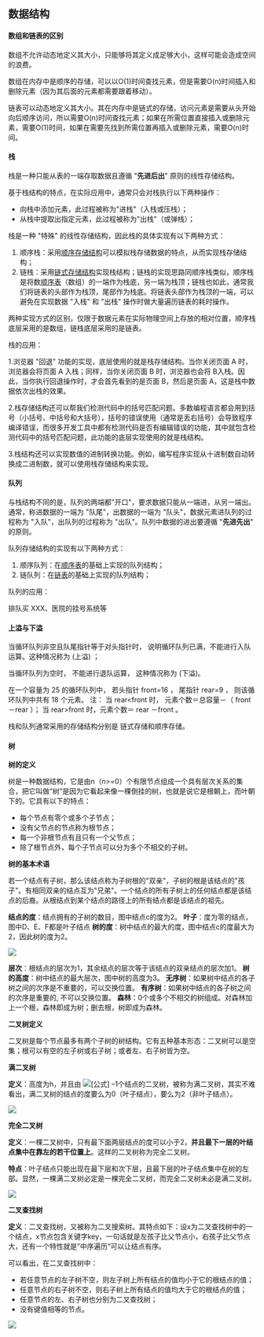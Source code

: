 ## 数据结构

#### 数组和链表的区别

  数组不允许动态地定义其大小，只能够将其定义成足够大小，这样可能会造成空间的浪费。

  数组在内存中是顺序的存储，可以以O(1)时间查找元素，但是需要O(n)时间插入和删除元素（因为其后面的元素都需要跟着移动）。

  链表可以动态地定义其大小。其在内存中是链式的存储，访问元素是需要从头开始向后顺序访问，所以需要O(n)时间查找元素；如果在所需位置直接插入或删除元素，需要O(1)时间，如果在需要先找到所需位置再插入或删除元素，需要O(n)时间。



#### 栈

栈是一种只能从表的一端存取数据且遵循 "**先进后出**" 原则的线性存储结构。

基于栈结构的特点，在实际应用中，通常只会对栈执行以下两种操作：

- 向栈中添加元素，此过程被称为"进栈"（入栈或压栈）；
- 从栈中提取出指定元素，此过程被称为"出栈"（或弹栈）；

栈是一种 "特殊" 的线性存储结构，因此栈的具体实现有以下两种方式：

1. 顺序栈：采用[顺序存储结构](http://c.biancheng.net/view/3334.html)可以模拟栈存储数据的特点，从而实现栈存储结构；
2. 链栈：采用[链式存储结构](http://c.biancheng.net/view/3336.html)实现栈结构；链栈的实现思路同顺序栈类似，顺序栈是将数[顺序表](http://c.biancheng.net/view/3334.html)（数组）的一端作为栈底，另一端为栈顶；链栈也如此，通常我们将链表的头部作为栈顶，尾部作为栈底。将链表头部作为栈顶的一端，可以避免在实现数据 "入栈" 和 "出栈" 操作时做大量遍历链表的耗时操作。

两种实现方式的区别，仅限于数据元素在实际物理空间上存放的相对位置，顺序栈底层采用的是数组，链栈底层采用的是链表。

栈的应用：

1.浏览器 "回退" 功能的实现，底层使用的就是栈存储结构。当你关闭页面 A 时，浏览器会将页面 A 入栈；同样，当你关闭页面 B 时，浏览器也会将 B入栈。因此，当你执行回退操作时，才会首先看到的是页面 B，然后是页面 A，这是栈中数据依次出栈的效果。

2.栈存储结构还可以帮我们检测代码中的括号匹配问题。多数编程语言都会用到括号（小括号、中括号和大括号），括号的错误使用（通常是丢右括号）会导致程序编译错误，而很多开发工具中都有检测代码是否有编辑错误的功能，其中就包含检测代码中的括号匹配问题，此功能的底层实现使用的就是栈结构。

3.栈结构还可以实现数值的进制转换功能。例如，编写程序实现从十进制数自动转换成二进制数，就可以使用栈存储结构来实现。



#### 队列

与栈结构不同的是，队列的两端都"开口"，要求数据只能从一端进，从另一端出。通常，称进数据的一端为 "队尾"，出数据的一端为 "队头"，数据元素进队列的过程称为 "入队"，出队列的过程称为 "出队"。队列中数据的进出要遵循 "**先进先出**" 的原则。

队列存储结构的实现有以下两种方式：

1. 顺序队列：在[顺序表](http://c.biancheng.net/view/3334.html)的基础上实现的队列结构；
2. 链队列：在[链表](http://c.biancheng.net/view/3336.html)的基础上实现的队列结构；

队列的应用：

排队买 XXX、医院的挂号系统等





#### 上溢与下溢

当循环队列非空且队尾指针等于对头指针时， 说明循环队列已满，不能进行入队运算。这种情况称为 (上溢) ；

当循环队列为空时， 不能进行退队运算， 这种情况称为 (下溢)。



在一个容量为 25 的循环队列中， 若头指针 front=16 ， 尾指针 rear=9 ， 则该循环队列中共有 18 个元素。        注： 当 rear<front 时， 元素个数＝总容量－（ front －rear ）； 当 rear>front 时，元素个数＝ rear －front 。



栈和队列通常采用的存储结构分别是 链式存储和顺序存储。



#### 树

**树的定义**

树是一种数据结构，它是由n（n>=0）个有限节点组成一个具有层次关系的集合，把它叫做“树”是因为它看起来像一棵倒挂的树，也就是说它是根朝上，而叶朝下的。它具有以下的特点：

- 每个节点有零个或多个子节点；
- 没有父节点的节点称为根节点；
- 每一个非根节点有且只有一个父节点；
- 除了根节点外，每个子节点可以分为多个不相交的子树。

**树的基本术语**

若一个结点有子树，那么该结点称为子树根的"双亲"，子树的根是该结点的"孩子"。有相同双亲的结点互为"兄弟"。一个结点的所有子树上的任何结点都是该结点的后裔。从根结点到某个结点的路径上的所有结点都是该结点的祖先。

**结点的度**：结点拥有的子树的数目，图中结点c的度为2。 **叶子**：度为零的结点，图中D、E、F都是叶子结点 **树的度**：树中结点的最大的度，图中结点c的度最大为2，因此树的度为2。

![](前端图片/微信图片_20210804094901.png)

**层次**：根结点的层次为1，其余结点的层次等于该结点的双亲结点的层次加1。 **树的高度**：树中结点的最大层次，图中树的高度为3。 **无序树**：如果树中结点的各子树之间的次序是不重要的，可以交换位置。 **有序树**：如果树中结点的各子树之间的次序是重要的, 不可以交换位置。 **森林**：0个或多个不相交的树组成。对森林加上一个根，森林即成为树；删去根，树即成为森林。

**二叉树定义**

二叉树是每个节点最多有两个子树的树结构。它有五种基本形态：二叉树可以是空集；根可以有空的左子树或右子树；或者左、右子树皆为空。

**满二叉树**

**定义**：高度为h，并且由 ![[公式]](https://www.zhihu.com/equation?tex=2%5Eh) –1个结点的二叉树，被称为满二叉树，其实不难看出，满二叉树的结点的度要么为0（叶子结点），要么为2（非叶子结点）。

![](前端图片/微信图片_20210804095153.png)

**完全二叉树**

**定义**：一棵二叉树中，只有最下面两层结点的度可以小于2，**并且最下一层的叶结点集中在靠左的若干位置上**。这样的二叉树称为完全二叉树。

**特点**：叶子结点只能出现在最下层和次下层，且最下层的叶子结点集中在树的左部。显然，一棵满二叉树必定是一棵完全二叉树，而完全二叉树未必是满二叉树。

![](前端图片/微信图片_20210804095258.png)

**二叉查找树**

**定义**：二叉查找树，又被称为二叉搜索树。其特点如下：设x为二叉查找树中的一个结点，x节点包含关键字key，一句话就是左孩子比父节点小，右孩子比父节点大，还有一个特性就是”中序遍历“可以让结点有序。

可以看出，在二叉查找树中：

- 若任意节点的左子树不空，则左子树上所有结点的值均小于它的根结点的值；
- 任意节点的右子树不空，则右子树上所有结点的值均大于它的根结点的值；
- 任意节点的左、右子树也分别为二叉查找树；
- 没有键值相等的节点。

![](前端图片/微信图片_20210804095403.png)

